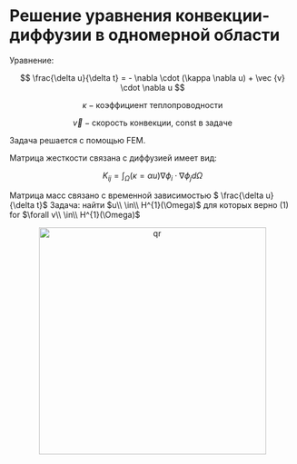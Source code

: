 # Решение уравнения конвекции-диффузии в одномерной области

Уравнение:

$$
\frac{\delta u}{\delta t} = - \nabla \cdot (\kappa \nabla u) + \vec {v} \cdot \nabla u
$$

$$
\kappa - \text{коэффициент теплопроводности}
$$

$$
\vec{v} - \text{скорость конвекции, const в задаче}
$$

Задача решается с помощью FEM.

Матрица жесткости связана с диффузией имеет вид:

$$
K_{ij} = \int_{\Omega} (\kappa = \alpha u) \nabla \phi_i \cdot \nabla \phi_j d \Omega
$$

Матрица масс связано с временной зависимостью $ \frac{\delta u}{\delta t}$
Задача: найти $u\\ \in\\ H^{1}(\Omega)$ для которых верно (1) for $\forall v\\ \in\\ H^{1}(\Omega)$


<p align="center">
 <img width="400px" src="solution.png" alt="qr"/>
</p>
